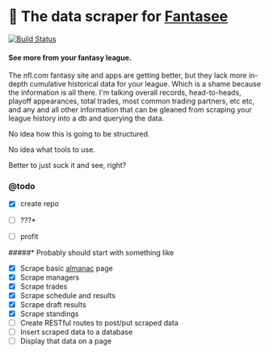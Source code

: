# :football: The data scraper for [Fantasee](https://github.com/quagliero/fantasee-app)
[![Build Status](https://travis-ci.org/quagliero/fantasee.svg?branch=master)](https://travis-ci.org/quagliero/fantasee)
#### See more from your fantasy league.

The nfl.com fantasy site and apps are getting better, but they lack more in-depth cumulative historical data for your league. Which is a shame because the information is all there. I'm talking overall records, head-to-heads, playoff appearances, total trades, most common trading partners, etc etc, and any and all other information that can be gleaned from scraping your league history into a db and querying the data.

No idea how this is going to be structured.

No idea what tools to use.

Better to just suck it and see, right?

### @todo

- [x] create repo
- [ ] ???*
- [ ] profit


#####* Probably should start with something like
- [x] Scrape basic [almanac](http://chumbo.league.fantasy.nfl.com/league/874089/history) page
- [x] Scrape managers
- [x] Scrape trades
- [x] Scrape schedule and results
- [x] Scrape draft results
- [x] Scrape standings
- [ ] Create RESTful routes to post/put scraped data
- [ ] Insert scraped data to a database
- [ ] Display that data on a page
